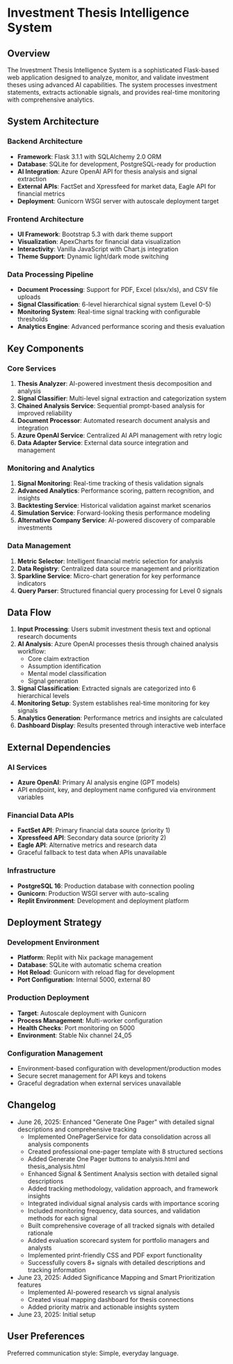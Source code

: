 # Investment Thesis Intelligence System

## Overview

The Investment Thesis Intelligence System is a sophisticated Flask-based web application designed to analyze, monitor, and validate investment theses using advanced AI capabilities. The system processes investment statements, extracts actionable signals, and provides real-time monitoring with comprehensive analytics.

## System Architecture

### Backend Architecture
- **Framework**: Flask 3.1.1 with SQLAlchemy 2.0 ORM
- **Database**: SQLite for development, PostgreSQL-ready for production
- **AI Integration**: Azure OpenAI API for thesis analysis and signal extraction
- **External APIs**: FactSet and Xpressfeed for market data, Eagle API for financial metrics
- **Deployment**: Gunicorn WSGI server with autoscale deployment target

### Frontend Architecture  
- **UI Framework**: Bootstrap 5.3 with dark theme support
- **Visualization**: ApexCharts for financial data visualization
- **Interactivity**: Vanilla JavaScript with Chart.js integration
- **Theme Support**: Dynamic light/dark mode switching

### Data Processing Pipeline
- **Document Processing**: Support for PDF, Excel (xlsx/xls), and CSV file uploads
- **Signal Classification**: 6-level hierarchical signal system (Level 0-5)
- **Monitoring System**: Real-time signal tracking with configurable thresholds
- **Analytics Engine**: Advanced performance scoring and thesis evaluation

## Key Components

### Core Services
1. **Thesis Analyzer**: AI-powered investment thesis decomposition and analysis
2. **Signal Classifier**: Multi-level signal extraction and categorization system
3. **Chained Analysis Service**: Sequential prompt-based analysis for improved reliability
4. **Document Processor**: Automated research document analysis and integration
5. **Azure OpenAI Service**: Centralized AI API management with retry logic
6. **Data Adapter Service**: External data source integration and management

### Monitoring and Analytics
1. **Signal Monitoring**: Real-time tracking of thesis validation signals
2. **Advanced Analytics**: Performance scoring, pattern recognition, and insights
3. **Backtesting Service**: Historical validation against market scenarios
4. **Simulation Service**: Forward-looking thesis performance modeling
5. **Alternative Company Service**: AI-powered discovery of comparable investments

### Data Management
1. **Metric Selector**: Intelligent financial metric selection for analysis
2. **Data Registry**: Centralized data source management and prioritization
3. **Sparkline Service**: Micro-chart generation for key performance indicators
4. **Query Parser**: Structured financial query processing for Level 0 signals

## Data Flow

1. **Input Processing**: Users submit investment thesis text and optional research documents
2. **AI Analysis**: Azure OpenAI processes thesis through chained analysis workflow:
   - Core claim extraction
   - Assumption identification
   - Mental model classification
   - Signal generation
3. **Signal Classification**: Extracted signals are categorized into 6 hierarchical levels
4. **Monitoring Setup**: System establishes real-time monitoring for key signals
5. **Analytics Generation**: Performance metrics and insights are calculated
6. **Dashboard Display**: Results presented through interactive web interface

## External Dependencies

### AI Services
- **Azure OpenAI**: Primary AI analysis engine (GPT models)
- API endpoint, key, and deployment name configured via environment variables

### Financial Data APIs
- **FactSet API**: Primary financial data source (priority 1)
- **Xpressfeed API**: Secondary data source (priority 2)  
- **Eagle API**: Alternative metrics and research data
- Graceful fallback to test data when APIs unavailable

### Infrastructure
- **PostgreSQL 16**: Production database with connection pooling
- **Gunicorn**: Production WSGI server with auto-scaling
- **Replit Environment**: Development and deployment platform

## Deployment Strategy

### Development Environment
- **Platform**: Replit with Nix package management
- **Database**: SQLite with automatic schema creation
- **Hot Reload**: Gunicorn with reload flag for development
- **Port Configuration**: Internal 5000, external 80

### Production Deployment
- **Target**: Autoscale deployment with Gunicorn
- **Process Management**: Multi-worker configuration
- **Health Checks**: Port monitoring on 5000
- **Environment**: Stable Nix channel 24_05

### Configuration Management
- Environment-based configuration with development/production modes
- Secure secret management for API keys and tokens
- Graceful degradation when external services unavailable

## Changelog
- June 26, 2025: Enhanced "Generate One Pager" with detailed signal descriptions and comprehensive tracking
  - Implemented OnePagerService for data consolidation across all analysis components
  - Created professional one-pager template with 8 structured sections
  - Added Generate One Pager buttons to analysis.html and thesis_analysis.html
  - Enhanced Signal & Sentiment Analysis section with detailed signal descriptions
  - Added tracking methodology, validation approach, and framework insights
  - Integrated individual signal analysis cards with importance scoring
  - Included monitoring frequency, data sources, and validation methods for each signal
  - Built comprehensive coverage of all tracked signals with detailed rationale
  - Added evaluation scorecard system for portfolio managers and analysts
  - Implemented print-friendly CSS and PDF export functionality
  - Successfully covers 8+ signals with detailed descriptions and tracking information
- June 23, 2025: Added Significance Mapping and Smart Prioritization features
  - Implemented AI-powered research vs signal analysis
  - Created visual mapping dashboard for thesis connections
  - Added priority matrix and actionable insights system
- June 23, 2025: Initial setup

## User Preferences

Preferred communication style: Simple, everyday language.